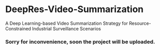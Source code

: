 # DeepRes-Video-Summarization
A Deep Learning-based Video Summarization Strategy for Resource-Constrained Industrial Surveillance Scenarios

### Sorry for inconvenience, soon the project will be uploaded.
